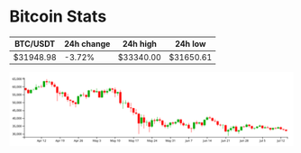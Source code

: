 # Bitcoin Stats

BTC/USDT|24h change|24h high|24h low|
|---|---|---|---|
|$31948.98|-3.72%|$33340.00|$31650.61|

<img src="./chart.svg">
